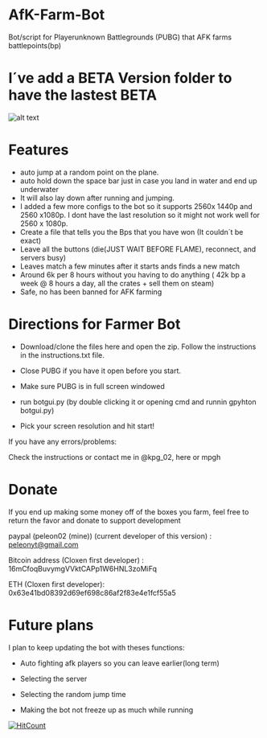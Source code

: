 # AfK-Farm-Bot
Bot/script for Playerunknown Battlegrounds (PUBG) that AFK farms battlepoints(bp)


# I´ve add a BETA Version folder to have the lastest BETA

![alt text](https://i.imgur.com/7gAKF2m.gif "Screenshot")


# Features
* auto jump at a random point on the plane.
* auto hold down the space bar just in case you land in water and end up underwater 
* It will also lay down after running and jumping. 
* I added a few more configs to the bot so it supports 2560x 1440p and 2560 x1080p. I dont have the last resolution so it might not work well for 2560 x 1080p.
* Create a file that tells you the Bps that you have won (It couldn´t be exact)
* Leave all the buttons (die(JUST WAIT BEFORE FLAME), reconnect, and servers busy)
* Leaves match a few minutes after it starts ands finds a new match
* Around 6k per 8 hours without you having to do anything ( 42k bp a week @ 8 hours a day, all the crates + sell them on steam)
* Safe, no has been banned for AFK farming



# Directions for Farmer Bot

* Download/clone the files here and open the zip. Follow the instructions in the instructions.txt file.

* Close PUBG if you have it open before you start.

* Make sure PUBG is in full screen windowed

* run botgui.py (by double clicking it or opening cmd and runnin gpyhton botgui.py)

* Pick your screen resolution and hit start!

If you have any errors/problems:

Check the instructions or contact me in @kpg_02, here or mpgh

# Donate

If you end up making some money off of the boxes you farm, feel free to return the favor and donate to support development

paypal (peleon02 (mine)) (current developer of this version) : peleonyt@gmail.com

Bitcoin address (Cloxen first developer) : 16mCfoqBuvymgVVktCAPp1W6HNL3zoMiFq

ETH (Cloxen first developer): 0x63e41bd08392d69ef698c86af2f83e4e1fcf55a5


# Future plans

I plan to keep updating the bot with theses functions:

* Auto fighting afk players so you can leave earlier(long term) 

* Selecting the server

* Selecting the random jump time 

* Making the bot not freeze up as much while running

[![HitCount](http://hits.dwyl.io/{clintoxen}/{PUBG-Afk-FarmBot}.svg)](http://hits.dwyl.io/{clintoxen}/{PUBG-Afk-FarmBot})
